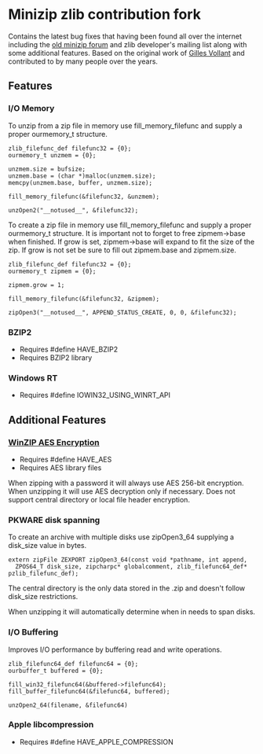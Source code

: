 # Minizip zlib contribution fork

Contains the latest bug fixes that having been found all over the internet including the [old minizip forum](https://web.archive.org/web/20121015065401/http://www.winimage.info/forum/) and zlib developer's mailing list along with some additional features. Based on the original work of [Gilles Vollant](http://www.winimage.com/zLibDll/minizip.html) and contributed to by many people over the years.

## Features

### I/O Memory

To unzip from a zip file in memory use fill_memory_filefunc and supply a proper ourmemory_t structure.
```
zlib_filefunc_def filefunc32 = {0};
ourmemory_t unzmem = {0};

unzmem.size = bufsize;
unzmem.base = (char *)malloc(unzmem.size);
memcpy(unzmem.base, buffer, unzmem.size);
    
fill_memory_filefunc(&filefunc32, &unzmem);

unzOpen2("__notused__", &filefunc32);
```

To create a zip file in memory use fill_memory_filefunc and supply a proper ourmemory_t structure. It is important
not to forget to free zipmem->base when finished. If grow is set, zipmem->base will expand to fit the size of the zip. 
If grow is not set be sure to fill out zipmem.base and zipmem.size.

```
zlib_filefunc_def filefunc32 = {0};
ourmemory_t zipmem = {0};

zipmem.grow = 1;

fill_memory_filefunc(&filefunc32, &zipmem);

zipOpen3("__notused__", APPEND_STATUS_CREATE, 0, 0, &filefunc32);
```

### BZIP2

+ Requires #define HAVE_BZIP2
+ Requires BZIP2 library

### Windows RT

+ Requires #define IOWIN32_USING_WINRT_API

## Additional Features

### [WinZIP AES Encryption](http://www.winzip.com/aes_info.htm)

+ Requires #define HAVE_AES
+ Requires AES library files

When zipping with a password it will always use AES 256-bit encryption. 
When unzipping it will use AES decryption only if necessary. Does not support central directory or local file header encryption.

### PKWARE disk spanning

To create an archive with multiple disks use zipOpen3_64 supplying a disk_size value in bytes.

```
extern zipFile ZEXPORT zipOpen3_64(const void *pathname, int append, 
  ZPOS64_T disk_size, zipcharpc* globalcomment, zlib_filefunc64_def* pzlib_filefunc_def);
```
The central directory is the only data stored in the .zip and doesn't follow disk_size restrictions.

When unzipping it will automatically determine when in needs to span disks.

### I/O Buffering

Improves I/O performance by buffering read and write operations. 
```
zlib_filefunc64_def filefunc64 = {0};
ourbuffer_t buffered = {0};
    
fill_win32_filefunc64(&buffered->filefunc64);
fill_buffer_filefunc64(&filefunc64, buffered);
    
unzOpen2_64(filename, &filefunc64)
```

### Apple libcompression

+ Requires #define HAVE_APPLE_COMPRESSION
